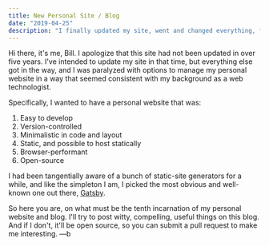 ```yaml
---
title: New Personal Site / Blog
date: "2019-04-25"
description: "I finally updated my site, went and changed everything, for the tenth time."
---
```


Hi there, it's me, Bill. I apologize that this site had not been updated in over five years. I've intended to update my site in that time, but everything else got in the way, and I was paralyzed with options to manage my personal website in a way that seemed consistent with my background as a web technologist.

Specifically, I wanted to have a personal website that was:

1. Easy to develop
1. Version-controlled
1. Minimalistic in code and layout
1. Static, and possible to host statically
1. Browser-performant
1. Open-source

I had been tangentially aware of a bunch of static-site generators for a while, and like the simpleton I am, I picked the most obvious and well-known one out there, [Gatsby](https://www.gatsbyjs.org/).

So here you are, on what must be the tenth incarnation of my personal website and blog. I'll try to post witty, compelling, useful things on this blog. And if I don't, it'll be open source, so you can submit a pull request to make me interesting. —b